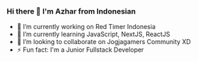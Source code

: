 ### Hi there 👋 I'm Azhar from Indonesian
- 🔭 I’m currently working on Red Timer Indonesia
- 🌱 I’m currently learning JavaScript, NextJS, ReactJS
- 👯 I’m looking to collaborate on Jogjagamers Community XD
- ⚡ Fun fact: I'm a Junior Fullstack Developer
<!--
**AzharHrj/azharhrj** is a ✨ _special_ ✨ repository because its `README.md` (this file) appears on your GitHub profile.

Here are some ideas to get you started:

- 🔭 I’m currently working on ...
- 🌱 I’m currently learning ...
- 👯 I’m looking to collaborate on ...
- 🤔 I’m looking for help with ...
- 💬 Ask me about ...
- 📫 How to reach me: ...
- 😄 Pronouns: ...
- ⚡ Fun fact: ...
-->
